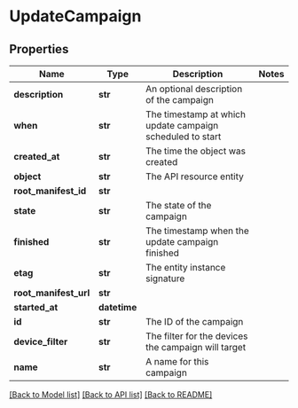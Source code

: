 # UpdateCampaign

## Properties
Name | Type | Description | Notes
------------ | ------------- | ------------- | -------------
**description** | **str** | An optional description of the campaign | 
**when** | **str** | The timestamp at which update campaign scheduled to start | 
**created_at** | **str** | The time the object was created | 
**object** | **str** | The API resource entity | 
**root_manifest_id** | **str** |  | 
**state** | **str** | The state of the campaign | 
**finished** | **str** | The timestamp when the update campaign finished | 
**etag** | **str** | The entity instance signature | 
**root_manifest_url** | **str** |  | 
**started_at** | **datetime** |  | 
**id** | **str** | The ID of the campaign | 
**device_filter** | **str** | The filter for the devices the campaign will target | 
**name** | **str** | A name for this campaign | 

[[Back to Model list]](../README.md#documentation-for-models) [[Back to API list]](../README.md#documentation-for-api-endpoints) [[Back to README]](../README.md)


